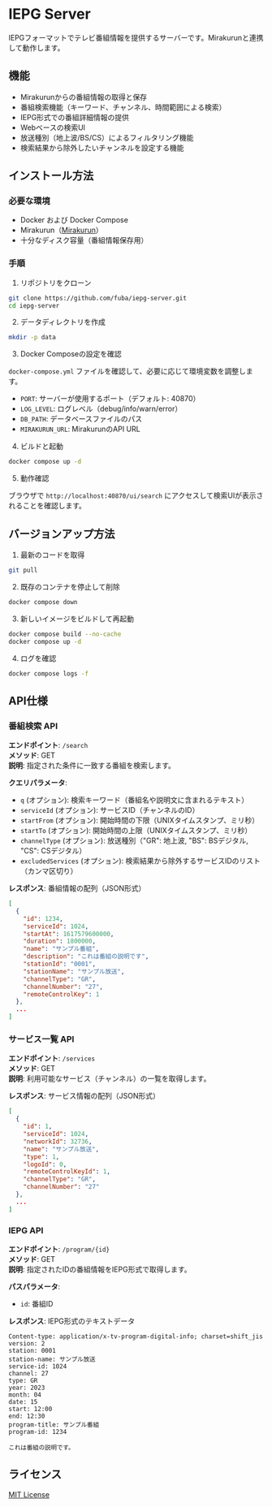 # IEPG Server

IEPGフォーマットでテレビ番組情報を提供するサーバーです。Mirakurunと連携して動作します。

## 機能

- Mirakurunからの番組情報の取得と保存
- 番組検索機能（キーワード、チャンネル、時間範囲による検索）
- IEPG形式での番組詳細情報の提供
- Webベースの検索UI
- 放送種別（地上波/BS/CS）によるフィルタリング機能
- 検索結果から除外したいチャンネルを設定する機能

## インストール方法

### 必要な環境

- Docker および Docker Compose
- Mirakurun（[Mirakurun](https://github.com/Chinachu/Mirakurun)）
- 十分なディスク容量（番組情報保存用）

### 手順

1. リポジトリをクローン

```bash
git clone https://github.com/fuba/iepg-server.git
cd iepg-server
```

2. データディレクトリを作成

```bash
mkdir -p data
```

3. Docker Composeの設定を確認

`docker-compose.yml` ファイルを確認して、必要に応じて環境変数を調整します。

- `PORT`: サーバーが使用するポート（デフォルト: 40870）
- `LOG_LEVEL`: ログレベル（debug/info/warn/error）
- `DB_PATH`: データベースファイルのパス
- `MIRAKURUN_URL`: MirakurunのAPI URL

4. ビルドと起動

```bash
docker compose up -d
```

5. 動作確認

ブラウザで `http://localhost:40870/ui/search` にアクセスして検索UIが表示されることを確認します。

## バージョンアップ方法

1. 最新のコードを取得

```bash
git pull
```

2. 既存のコンテナを停止して削除

```bash
docker compose down
```

3. 新しいイメージをビルドして再起動

```bash
docker compose build --no-cache
docker compose up -d
```

4. ログを確認

```bash
docker compose logs -f
```

## API仕様

### 番組検索 API

**エンドポイント**: `/search`  
**メソッド**: GET  
**説明**: 指定された条件に一致する番組を検索します。

**クエリパラメータ**:
- `q` (オプション): 検索キーワード（番組名や説明文に含まれるテキスト）
- `serviceId` (オプション): サービスID（チャンネルのID）
- `startFrom` (オプション): 開始時間の下限（UNIXタイムスタンプ、ミリ秒）
- `startTo` (オプション): 開始時間の上限（UNIXタイムスタンプ、ミリ秒）
- `channelType` (オプション): 放送種別（"GR": 地上波, "BS": BSデジタル, "CS": CSデジタル）
- `excludedServices` (オプション): 検索結果から除外するサービスIDのリスト（カンマ区切り）

**レスポンス**: 番組情報の配列（JSON形式）

```json
[
  {
    "id": 1234,
    "serviceId": 1024,
    "startAt": 1617579600000,
    "duration": 1800000,
    "name": "サンプル番組",
    "description": "これは番組の説明です",
    "stationId": "0001",
    "stationName": "サンプル放送",
    "channelType": "GR",
    "channelNumber": "27",
    "remoteControlKey": 1
  },
  ...
]
```

### サービス一覧 API

**エンドポイント**: `/services`  
**メソッド**: GET  
**説明**: 利用可能なサービス（チャンネル）の一覧を取得します。

**レスポンス**: サービス情報の配列（JSON形式）

```json
[
  {
    "id": 1,
    "serviceId": 1024,
    "networkId": 32736,
    "name": "サンプル放送",
    "type": 1,
    "logoId": 0,
    "remoteControlKeyId": 1,
    "channelType": "GR",
    "channelNumber": "27"
  },
  ...
]
```

### IEPG API

**エンドポイント**: `/program/{id}`  
**メソッド**: GET  
**説明**: 指定されたIDの番組情報をIEPG形式で取得します。

**パスパラメータ**:
- `id`: 番組ID

**レスポンス**: IEPG形式のテキストデータ

```
Content-type: application/x-tv-program-digital-info; charset=shift_jis
version: 2
station: 0001
station-name: サンプル放送
service-id: 1024
channel: 27
type: GR
year: 2023
month: 04
date: 15
start: 12:00
end: 12:30
program-title: サンプル番組
program-id: 1234

これは番組の説明です。
```

## ライセンス

[MIT License](LICENSE)